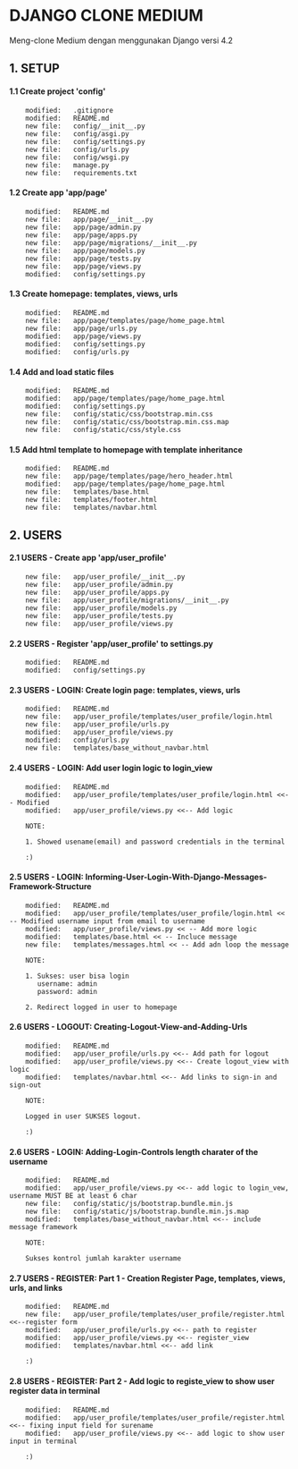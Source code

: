 # DJANGO CLONE MEDIUM
Meng-clone Medium dengan menggunakan Django versi 4.2


## 1. SETUP


#### 1.1 Create project 'config'

        modified:   .gitignore
        modified:   README.md
        new file:   config/__init__.py
        new file:   config/asgi.py
        new file:   config/settings.py
        new file:   config/urls.py
        new file:   config/wsgi.py
        new file:   manage.py
        new file:   requirements.txt


#### 1.2 Create app 'app/page'

        modified:   README.md
        new file:   app/page/__init__.py
        new file:   app/page/admin.py
        new file:   app/page/apps.py
        new file:   app/page/migrations/__init__.py
        new file:   app/page/models.py
        new file:   app/page/tests.py
        new file:   app/page/views.py
        modified:   config/settings.py


#### 1.3 Create homepage: templates, views, urls

        modified:   README.md
        new file:   app/page/templates/page/home_page.html
        new file:   app/page/urls.py
        modified:   app/page/views.py
        modified:   config/settings.py
        modified:   config/urls.py


#### 1.4 Add and load static files

        modified:   README.md
        modified:   app/page/templates/page/home_page.html
        modified:   config/settings.py
        new file:   config/static/css/bootstrap.min.css
        new file:   config/static/css/bootstrap.min.css.map
        new file:   config/static/css/style.css


#### 1.5 Add html template to homepage with template inheritance

        modified:   README.md
        new file:   app/page/templates/page/hero_header.html
        modified:   app/page/templates/page/home_page.html
        new file:   templates/base.html
        new file:   templates/footer.html
        new file:   templates/navbar.html


## 2. USERS 


#### 2.1 USERS - Create app 'app/user_profile'

        new file:   app/user_profile/__init__.py
        new file:   app/user_profile/admin.py
        new file:   app/user_profile/apps.py
        new file:   app/user_profile/migrations/__init__.py
        new file:   app/user_profile/models.py
        new file:   app/user_profile/tests.py
        new file:   app/user_profile/views.py


#### 2.2 USERS - Register 'app/user_profile' to settings.py

        modified:   README.md
        modified:   config/settings.py


#### 2.3 USERS - LOGIN: Create login page: templates, views, urls

        modified:   README.md
        new file:   app/user_profile/templates/user_profile/login.html
        new file:   app/user_profile/urls.py
        modified:   app/user_profile/views.py
        modified:   config/urls.py
        new file:   templates/base_without_navbar.html


#### 2.4 USERS - LOGIN: Add user login logic to login_view

        modified:   README.md
        modified:   app/user_profile/templates/user_profile/login.html <<-- Modified
        modified:   app/user_profile/views.py <<-- Add logic

        NOTE:

        1. Showed usename(email) and password credentials in the terminal 

        :)


#### 2.5 USERS - LOGIN: Informing-User-Login-With-Django-Messages-Framework-Structure

        modified:   README.md
        modified:   app/user_profile/templates/user_profile/login.html << -- Modified username input from email to username
        modified:   app/user_profile/views.py << -- Add more logic
        modified:   templates/base.html << -- Incluce message
        new file:   templates/messages.html << -- Add adn loop the message

        NOTE:

        1. Sukses: user bisa login
           username: admin
           password: admin

        2. Redirect logged in user to homepage


#### 2.6 USERS - LOGOUT: Creating-Logout-View-and-Adding-Urls

        modified:   README.md
        modified:   app/user_profile/urls.py <<-- Add path for logout
        modified:   app/user_profile/views.py <<-- Create logout_view with logic
        modified:   templates/navbar.html <<-- Add links to sign-in and sign-out

        NOTE:

        Logged in user SUKSES logout.

        :)


#### 2.6 USERS - LOGIN: Adding-Login-Controls length charater of the username

        modified:   README.md
        modified:   app/user_profile/views.py <<-- add logic to login_vew, username MUST BE at least 6 char 
        new file:   config/static/js/bootstrap.bundle.min.js
        new file:   config/static/js/bootstrap.bundle.min.js.map
        modified:   templates/base_without_navbar.html <<-- include message framework

        NOTE:

        Sukses kontrol jumlah karakter username


#### 2.7 USERS - REGISTER: Part 1 - Creation Register Page, templates, views, urls, and links

        modified:   README.md
        new file:   app/user_profile/templates/user_profile/register.html <<--register form
        modified:   app/user_profile/urls.py <<-- path to register
        modified:   app/user_profile/views.py <<-- register_view
        modified:   templates/navbar.html <<-- add link

        :)


#### 2.8 USERS - REGISTER: Part 2 - Add logic to registe_view to show user register data in terminal

        modified:   README.md
        modified:   app/user_profile/templates/user_profile/register.html <<-- fixing input field for surename
        modified:   app/user_profile/views.py <<-- add logic to show user input in terminal

        :)